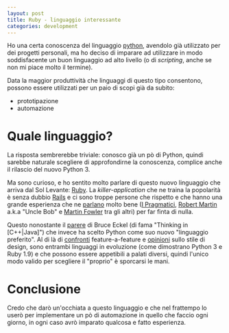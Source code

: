 ```yaml
---
layout: post
title: Ruby - linguaggio interessante
categories: development
---
```


Ho una certa conoscenza del linguaggio [python](http://www.python.org/), avendolo già utilizzato per dei progetti personali, ma ho deciso di imparare ad utilizzare in modo soddisfacente un buon linguaggio ad alto livello (o di *scripting*, anche se non mi piace molto il termine).

Data la maggior produttività che linguaggi di questo tipo consentono, possono essere utilizzati per un paio di scopi già da subito:
 - prototipazione
 - automazione

# Quale linguaggio?
La risposta sembrerebbe triviale: conosco già un pò di Python, quindi sarebbe naturale scegliere di approfondirne la conoscenza, complice anche il rilascio del nuovo Python 3.

Ma sono curioso, e ho sentito molto parlare di questo nuovo linguaggio che arriva dal Sol Levante: [Ruby](http://www.ruby-lang.org/). La *killer-application* che ne traina la popolarità è senza dubbio [Rails]() e ci sono troppe persone che rispetto e che hanno una grande esperienza che ne [parlano](http://martinfowler.com/articles/rubyAtThoughtWorks.html) molto bene ([I Pragmatici](http://www.pragmaticprogrammer.com/), [Robert Martin](http://www.objectmentor.com) a.k.a "Uncle Bob" e [Martin Fowler](http://martinfowler.com/) tra gli altri) per far finta di nulla. 

Questo nonostante il [parere](http://www.artima.com/weblogs/viewpost.jsp?thread=141312) di Bruce Eckel (di fama "Thinking in \[C++|Java\]") che invece ha scelto Python come suo nuovo "linguaggio preferito". Al di là di [confronti](http://blog.ianbicking.org/ruby-python-power.html) feature-a-feature e [opinioni](http://www.cafeaulait.org/oldnews/news2005December8.html) sullo stile di design, sono entrambi linguaggi in evoluzione (come dimostrano Python 3 e Ruby 1.9) e che possono essere appetibili a palati diversi, quindi l'unico modo valido per scegliere il "proprio" è sporcarsi le mani.

# Conclusione
Credo che darò un'occhiata a questo linguaggio e che nel frattempo lo userò per implementare un pò di automazione in quello che faccio ogni giorno, in ogni caso avrò imparato qualcosa e fatto esperienza.
